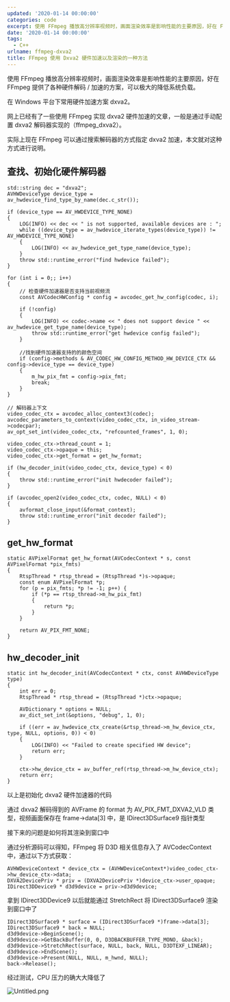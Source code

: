 ```yaml
---
updated: '2020-01-14 00:00:00'
categories: code
excerpt: 使用 FFmpeg 播放高分辨率视频时，画面渲染效率是影响性能的主要原因，好在 FFmpeg 提供了各种硬件解码 / 加速的方案，可以极大的降低系统负载。
date: '2020-01-14 00:00:00'
tags:
  - C++
urlname: ffmpeg-dxva2
title: FFmpeg 使用 Dxva2 硬件加速以及渲染的一种方法
---
```


使用 FFmpeg 播放高分辨率视频时，画面渲染效率是影响性能的主要原因，好在 FFmpeg 提供了各种硬件解码 / 加速的方案，可以极大的降低系统负载。


在 Windows 平台下常用硬件加速方案 dxva2。


网上已经有了一些使用 FFmpeg 实现 dxva2 硬件加速的文章，一般是通过手动配置 dxva2 解码器实现的（ffmpeg_dxva2）。


实际上现在 FFmpeg 可以通过搜索解码器的方式指定 dxva2 加速，本文就对这种方式进行说明。


## 查找、初始化硬件解码器


```text
std::string dec = "dxva2";
AVHWDeviceType device_type = av_hwdevice_find_type_by_name(dec.c_str());

if (device_type == AV_HWDEVICE_TYPE_NONE)
{
	LOG(INFO) << dec << " is not supported, available devices are : ";
	while ((device_type = av_hwdevice_iterate_types(device_type)) != AV_HWDEVICE_TYPE_NONE)
	{
		LOG(INFO) << av_hwdevice_get_type_name(device_type);
	}
	throw std::runtime_error("find hwdevice failed");
}

for (int i = 0;; i++)
{
	// 检查硬件加速器是否支持当前视频流
	const AVCodecHWConfig * config = avcodec_get_hw_config(codec, i);

	if (!config)
	{
		LOG(INFO) << codec->name << " does not support device " << av_hwdevice_get_type_name(device_type);
		throw std::runtime_error("get hwdevice config failed");
	}

	//找到硬件加速器支持的的颜色空间
	if (config->methods & AV_CODEC_HW_CONFIG_METHOD_HW_DEVICE_CTX && config->device_type == device_type)
	{
		m_hw_pix_fmt = config->pix_fmt;
		break;
	}
}

// 解码器上下文
video_codec_ctx = avcodec_alloc_context3(codec);
avcodec_parameters_to_context(video_codec_ctx, in_video_stream->codecpar);
av_opt_set_int(video_codec_ctx, "refcounted_frames", 1, 0);

video_codec_ctx->thread_count = 1;
video_codec_ctx->opaque = this;
video_codec_ctx->get_format = get_hw_format;

if (hw_decoder_init(video_codec_ctx, device_type) < 0)
{
	throw std::runtime_error("init hwdecoder failed");
}

if (avcodec_open2(video_codec_ctx, codec, NULL) < 0)
{
	avformat_close_input(&format_context);
	throw std::runtime_error("init decoder failed");
}

```


## get_hw_format


```text
static AVPixelFormat get_hw_format(AVCodecContext * s, const AVPixelFormat *pix_fmts)
{
	RtspThread * rtsp_thread = (RtspThread *)s->opaque;
	const enum AVPixelFormat *p;
	for (p = pix_fmts; *p != -1; p++) {
		if (*p == rtsp_thread->m_hw_pix_fmt)
		{
			return *p;
		}
	}

	return AV_PIX_FMT_NONE;
}

```


## hw_decoder_init


```text
static int hw_decoder_init(AVCodecContext * ctx, const AVHWDeviceType type)
{
	int err = 0;
	RtspThread * rtsp_thread = (RtspThread *)ctx->opaque;

	AVDictionary * options = NULL;
	av_dict_set_int(&options, "debug", 1, 0);

	if ((err = av_hwdevice_ctx_create(&rtsp_thread->m_hw_device_ctx, type, NULL, options, 0)) < 0)
	{
		LOG(INFO) << "Failed to create specified HW device";
		return err;
	}

	ctx->hw_device_ctx = av_buffer_ref(rtsp_thread->m_hw_device_ctx);
	return err;
}

```


以上是初始化 dxva2 硬件加速器的代码


通过 dxva2 解码得到的 AVFrame 的 format 为 AV_PIX_FMT_DXVA2_VLD 类型，视频画面保存在 frame->data[3] 中，是 IDirect3DSurface9 指针类型


接下来的问题是如何将其渲染到窗口中


通过分析源码可以得知，FFmpeg 将 D3D 相关信息存入了 AVCodecContext 中，通过以下方式获取：


```text
AVHWDeviceContext * device_ctx = (AVHWDeviceContext*)video_codec_ctx->hw_device_ctx->data;
DXVA2DevicePriv * priv = (DXVA2DevicePriv *)device_ctx->user_opaque;
IDirect3DDevice9 * d3d9device = priv->d3d9device;

```


拿到 IDirect3DDevice9 以后就能通过 StretchRect 将 IDirect3DSurface9 渲染到窗口中了


```text
IDirect3DSurface9 * surface = (IDirect3DSurface9 *)frame->data[3];
IDirect3DSurface9 * back = NULL;
d3d9device->BeginScene();
d3d9device->GetBackBuffer(0, 0, D3DBACKBUFFER_TYPE_MONO, &back);
d3d9device->StretchRect(surface, NULL, back, NULL, D3DTEXF_LINEAR);
d3d9device->EndScene();
d3d9device->Present(NULL, NULL, m_hwnd, NULL);
back->Release();

```


经过测试，CPU 压力的确大大降低了


![Untitled.png](https://s.z4none.me/blog/906ee5df6cf8484a41b1584c32ad1267.png)


